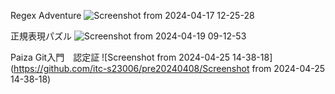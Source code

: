 Regex Adventure
![Screenshot from 2024-04-17 12-25-28](https://github.com/itc-s23006/test481/assets/131734583/e2382626-bc1a-44a0-9146-077319a0b6cf)

正規表現パズル
![Screenshot from 2024-04-19 09-12-53](https://github.com/itc-s23006/pre20240408/assets/131734583/2df47f47-093f-4a0b-bce8-200767aa838c)

Paiza Git入門　認定証
![Screenshot from 2024-04-25 14-38-18](https://github.com/itc-s23006/pre20240408/Screenshot from 2024-04-25 14-38-18)
